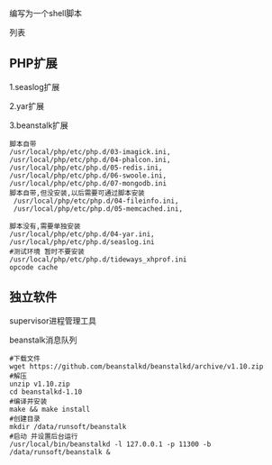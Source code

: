 编写为一个shell脚本

列表

## PHP扩展

1.seaslog扩展

2.yar扩展

3.beanstalk扩展

```
脚本自带
/usr/local/php/etc/php.d/03-imagick.ini, 
/usr/local/php/etc/php.d/04-phalcon.ini, 
/usr/local/php/etc/php.d/05-redis.ini,
/usr/local/php/etc/php.d/06-swoole.ini,
/usr/local/php/etc/php.d/07-mongodb.ini
脚本自带,但没安装,以后需要可通过脚本安装
 /usr/local/php/etc/php.d/04-fileinfo.ini,
 /usr/local/php/etc/php.d/05-memcached.ini,
 
脚本没有,需要单独安装
/usr/local/php/etc/php.d/04-yar.ini, 
/usr/local/php/etc/php.d/seaslog.ini
#测试环境 暂时不要安装
/usr/local/php/etc/php.d/tideways_xhprof.ini
opcode cache
```







## 独立软件

supervisor进程管理工具



beanstalk消息队列

```
#下载文件
wget https://github.com/beanstalkd/beanstalkd/archive/v1.10.zip
#解压
unzip v1.10.zip
cd beanstalkd-1.10
#编译并安装
make && make install
#创建目录
mkdir /data/runsoft/beanstalk
#启动 并设置后台运行
/usr/local/bin/beanstalkd -l 127.0.0.1 -p 11300 -b /data/runsoft/beanstalk &
```







